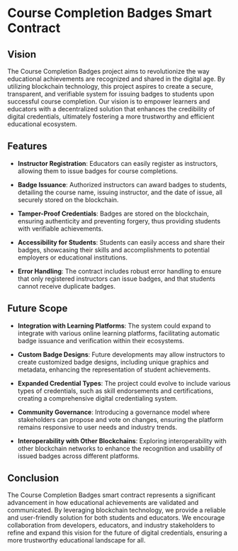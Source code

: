 # Course Completion Badges Smart Contract

## Vision

The Course Completion Badges project aims to revolutionize the way educational achievements are recognized and shared in the digital age. By utilizing blockchain technology, this project aspires to create a secure, transparent, and verifiable system for issuing badges to students upon successful course completion. Our vision is to empower learners and educators with a decentralized solution that enhances the credibility of digital credentials, ultimately fostering a more trustworthy and efficient educational ecosystem.

## Features

- **Instructor Registration**: Educators can easily register as instructors, allowing them to issue badges for course completions.

- **Badge Issuance**: Authorized instructors can award badges to students, detailing the course name, issuing instructor, and the date of issue, all securely stored on the blockchain.

- **Tamper-Proof Credentials**: Badges are stored on the blockchain, ensuring authenticity and preventing forgery, thus providing students with verifiable achievements.

- **Accessibility for Students**: Students can easily access and share their badges, showcasing their skills and accomplishments to potential employers or educational institutions.

- **Error Handling**: The contract includes robust error handling to ensure that only registered instructors can issue badges, and that students cannot receive duplicate badges.

## Future Scope

- **Integration with Learning Platforms**: The system could expand to integrate with various online learning platforms, facilitating automatic badge issuance and verification within their ecosystems.

- **Custom Badge Designs**: Future developments may allow instructors to create customized badge designs, including unique graphics and metadata, enhancing the representation of student achievements.

- **Expanded Credential Types**: The project could evolve to include various types of credentials, such as skill endorsements and certifications, creating a comprehensive digital credentialing system.

- **Community Governance**: Introducing a governance model where stakeholders can propose and vote on changes, ensuring the platform remains responsive to user needs and industry trends.

- **Interoperability with Other Blockchains**: Exploring interoperability with other blockchain networks to enhance the recognition and usability of issued badges across different platforms.

## Conclusion

The Course Completion Badges smart contract represents a significant advancement in how educational achievements are validated and communicated. By leveraging blockchain technology, we provide a reliable and user-friendly solution for both students and educators. We encourage collaboration from developers, educators, and industry stakeholders to refine and expand this vision for the future of digital credentials, ensuring a more trustworthy educational landscape for all.